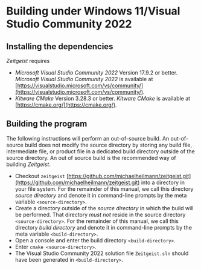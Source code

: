 # Building under Windows 11/Visual Studio Community 2022

## Installing the dependencies

*Zeitgeist* requires
- *Microsoft Visual Studio Community 2022* Version 17.9.2 or better.
  *Microsoft Visual Studio Community 2022* is available at [https://visualstudio.microsoft.com/vs/community/](https://visualstudio.microsoft.com/vs/community/).
- *Kitware CMake* Version 3.28.3 or better.
  *Kitware CMake* is available at [https://cmake.org/](https://cmake.org/).

## Building the program
The following instructions will perform an out-of-source build. An out-of-source build does not modify the source directory
by storing any build file, intermediate file, or product file in a dedicated build directory outside of the source directory.
An out of source build is the recommended way of building *Zeitgeist*.

- Checkout `zeitgeist` [https://github.com/michaelheilmann/zeitgeist.git](https://github.com/michaelheilmann/zeitgeist.git) into a directory in your file system.
  For the remainder of this manual, we call this directory *source directory* and denote it in command-line prompts by the meta variable `<source-directory>`.
- Create a directory outside of the *source directory* in which the build will be performed.
  That directory *must not* reside in the source directory `<source-directory>`.
  For the remainder of this manual, we call this directory *build directory* and denote it in command-line prompts by the meta variable `<build-directory>`.
- Open a console and enter the build directory `<build-directory>`.
- Enter `cmake <source-directory>`.
- The Visual Studio Community 2022 solution file `Zeitgeist.sln` should have been generated in `<build-directory>`.
